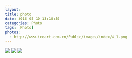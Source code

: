 ```yaml
---
layout:
title: photo
date: 2016-05-10 13:18:58
categories: Photo
tags: [Photo]
photos:
  - http://www.iceart.com.cn/Public/images/index/4_1.png
---
```

<img src="http://www.iceart.com.cn/Public/images/index/1.jpg" style="border: none" class="full-image"/>
<img src="http://bruce.u.qiniudn.com/2013/11/27/reading/photos-0.jpg"/>
<img src="http://bruce.u.qiniudn.com/2013/11/27/reading/photos-1.jpg"/>
